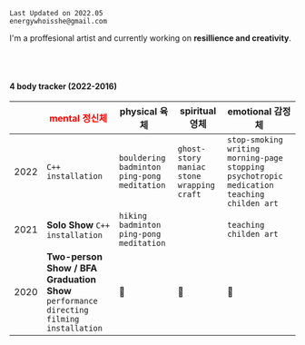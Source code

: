 <br>
<br>

```
Last Updated on 2022.05
energywhoisshe@gmail.com
```

I'm a proffesional artist and currently working on **resillience and creativity**.

<br>
<br>

#### 4 body tracker (2022-2016)

| | <span style="color:red"> mental 정신체 | physical 육체 | spiritual 영체 | emotional 감정체 |
|---|---|---|---|---|
|2022| `C++` `installation` | `bouldering` `badminton` `ping-pong` `meditation` | `ghost-story maniac` `stone wrapping craft` | `stop-smoking` `writing morning-page` `stopping psychotropic medication` `teaching childen art`|
|2021| __Solo Show__ `C++` `installation` | `hiking` `badminton` `ping-pong` `meditation` |  | `teaching childen art` |
|2020| __Two-person Show / BFA Graduation Show__ `performance directing` `filming` `installation` | 🤍 | 🤍 | 🤍 |

<br>
<br>
<br>

    
  
  
<!-- |2019| __Studied in Sweden__ `3D scanning & printing` `installation` | `weight training` `dancing afrohouse` `listening techno` | `walking in Dolgoji, Korea` | `researching women artist based on Cape Town, Republic of South Africa` `running picture book making workshop` |
|2018| __Three-person Show__ `installation` `paiting` | `swimming` `weight training` | `walking in Saga, Japan`  | `lesbian feminism group study` `running feminism art workshop`  `teaching public art` |
|2017| `painting` |  `swimming` `weight training` | `swimming in Vallon Pont D'arc, France` | `teaching public art` |
|2016| __Foundation Show__ `contemporary art` | 💀 | 💀 | 💀 |  -->


<!--
**energywhoisshe/energywhoisshe** is a ✨ _special_ ✨ repository because its `README.md` (this file) appears on your GitHub profile.

Here are some ideas to get you started:

- 🔭 I’m currently working on ...
- 🌱 I’m currently learning ...
- 👯 I’m looking to collaborate on ...
- 🤔 I’m looking for help with ...
- 💬 Ask me about ...
- 📫 How to reach me: ...
- 😄 Pronouns: ...
- ⚡ Fun fact: ...
-->
